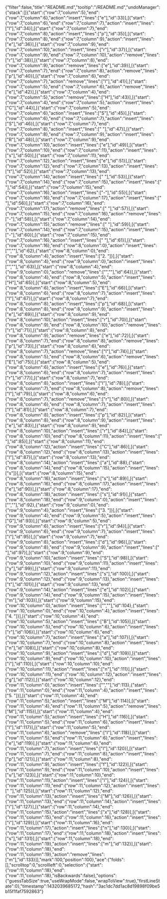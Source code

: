{"filter":false,"title":"README.md","tooltip":"/README.md","undoManager":{"stack":[[{"start":{"row":7,"column":5},"end":{"row":7,"column":6},"action":"insert","lines":["e"],"id":33}],[{"start":{"row":7,"column":6},"end":{"row":7,"column":7},"action":"insert","lines":["l"],"id":34}],[{"start":{"row":7,"column":7},"end":{"row":7,"column":8},"action":"insert","lines":["p"],"id":35}],[{"start":{"row":7,"column":8},"end":{"row":7,"column":9},"action":"insert","lines":["e"],"id":36}],[{"start":{"row":7,"column":9},"end":{"row":7,"column":10},"action":"insert","lines":["r"],"id":37}],[{"start":{"row":7,"column":9},"end":{"row":7,"column":10},"action":"remove","lines":["r"],"id":38}],[{"start":{"row":7,"column":8},"end":{"row":7,"column":9},"action":"remove","lines":["e"],"id":39}],[{"start":{"row":7,"column":7},"end":{"row":7,"column":8},"action":"remove","lines":["p"],"id":40}],[{"start":{"row":7,"column":6},"end":{"row":7,"column":7},"action":"remove","lines":["l"],"id":41}],[{"start":{"row":7,"column":5},"end":{"row":7,"column":6},"action":"remove","lines":["e"],"id":42}],[{"start":{"row":7,"column":4},"end":{"row":7,"column":5},"action":"remove","lines":["H"],"id":43}],[{"start":{"row":7,"column":4},"end":{"row":7,"column":5},"action":"insert","lines":["C"],"id":44}],[{"start":{"row":7,"column":5},"end":{"row":7,"column":6},"action":"insert","lines":["S"],"id":45}],[{"start":{"row":7,"column":6},"end":{"row":7,"column":7},"action":"insert","lines":["S"],"id":46}],[{"start":{"row":7,"column":7},"end":{"row":7,"column":8},"action":"insert","lines":[" "],"id":47}],[{"start":{"row":7,"column":8},"end":{"row":7,"column":9},"action":"insert","lines":["R"],"id":48}],[{"start":{"row":7,"column":9},"end":{"row":7,"column":10},"action":"insert","lines":["e"],"id":49}],[{"start":{"row":7,"column":10},"end":{"row":7,"column":11},"action":"insert","lines":["s"],"id":50}],[{"start":{"row":7,"column":11},"end":{"row":7,"column":12},"action":"insert","lines":["e"],"id":51}],[{"start":{"row":7,"column":12},"end":{"row":7,"column":13},"action":"insert","lines":["t"],"id":52}],[{"start":{"row":7,"column":13},"end":{"row":7,"column":14},"action":"insert","lines":[" "],"id":53}],[{"start":{"row":7,"column":14},"end":{"row":7,"column":15},"action":"insert","lines":[" "],"id":54}],[{"start":{"row":7,"column":15},"end":{"row":7,"column":16},"action":"insert","lines":["-"],"id":55}],[{"start":{"row":7,"column":16},"end":{"row":7,"column":17},"action":"insert","lines":[" "],"id":56}],[{"start":{"row":7,"column":16},"end":{"row":7,"column":17},"action":"remove","lines":[" "],"id":57}],[{"start":{"row":7,"column":15},"end":{"row":7,"column":16},"action":"remove","lines":["-"],"id":58}],[{"start":{"row":7,"column":14},"end":{"row":7,"column":15},"action":"remove","lines":[" "],"id":59}],[{"start":{"row":7,"column":14},"end":{"row":7,"column":15},"action":"insert","lines":["-"],"id":60}],[{"start":{"row":7,"column":15},"end":{"row":7,"column":16},"action":"insert","lines":[" "],"id":61}],[{"start":{"row":7,"column":16},"end":{"row":8,"column":0},"action":"insert","lines":["",""],"id":62},{"start":{"row":8,"column":0},"end":{"row":8,"column":4},"action":"insert","lines":["2.  "]}],[{"start":{"row":8,"column":4},"end":{"row":9,"column":0},"action":"insert","lines":["",""],"id":63}],[{"start":{"row":8,"column":4},"end":{"row":9,"column":0},"action":"remove","lines":["",""],"id":64}],[{"start":{"row":8,"column":4},"end":{"row":8,"column":5},"action":"insert","lines":["H"],"id":65}],[{"start":{"row":8,"column":5},"end":{"row":8,"column":6},"action":"insert","lines":["E"],"id":66}],[{"start":{"row":8,"column":6},"end":{"row":8,"column":7},"action":"insert","lines":["l"],"id":67}],[{"start":{"row":8,"column":7},"end":{"row":8,"column":8},"action":"insert","lines":["p"],"id":68}],[{"start":{"row":8,"column":8},"end":{"row":8,"column":9},"action":"insert","lines":["e"],"id":69}],[{"start":{"row":8,"column":9},"end":{"row":8,"column":10},"action":"insert","lines":["r"],"id":70}],[{"start":{"row":8,"column":9},"end":{"row":8,"column":10},"action":"remove","lines":["r"],"id":71}],[{"start":{"row":8,"column":8},"end":{"row":8,"column":9},"action":"remove","lines":["e"],"id":72}],[{"start":{"row":8,"column":7},"end":{"row":8,"column":8},"action":"remove","lines":["p"],"id":73}],[{"start":{"row":8,"column":6},"end":{"row":8,"column":7},"action":"remove","lines":["l"],"id":74}],[{"start":{"row":8,"column":5},"end":{"row":8,"column":6},"action":"remove","lines":["E"],"id":75}],[{"start":{"row":8,"column":5},"end":{"row":8,"column":6},"action":"insert","lines":["e"],"id":76}],[{"start":{"row":8,"column":6},"end":{"row":8,"column":7},"action":"insert","lines":["r"],"id":77}],[{"start":{"row":8,"column":7},"end":{"row":8,"column":8},"action":"insert","lines":["l"],"id":78}],[{"start":{"row":8,"column":7},"end":{"row":8,"column":8},"action":"remove","lines":["l"],"id":79}],[{"start":{"row":8,"column":6},"end":{"row":8,"column":7},"action":"remove","lines":["r"],"id":80}],[{"start":{"row":8,"column":6},"end":{"row":8,"column":7},"action":"insert","lines":["l"],"id":81}],[{"start":{"row":8,"column":7},"end":{"row":8,"column":8},"action":"insert","lines":["p"],"id":82}],[{"start":{"row":8,"column":8},"end":{"row":8,"column":9},"action":"insert","lines":["e"],"id":83}],[{"start":{"row":8,"column":9},"end":{"row":8,"column":10},"action":"insert","lines":["r"],"id":84}],[{"start":{"row":8,"column":10},"end":{"row":8,"column":11},"action":"insert","lines":[" "],"id":85}],[{"start":{"row":8,"column":11},"end":{"row":8,"column":12},"action":"insert","lines":["C"],"id":86}],[{"start":{"row":8,"column":12},"end":{"row":8,"column":13},"action":"insert","lines":["l"],"id":87}],[{"start":{"row":8,"column":13},"end":{"row":8,"column":14},"action":"insert","lines":["a"],"id":88},{"start":{"row":8,"column":14},"end":{"row":8,"column":15},"action":"insert","lines":["s"]}],[{"start":{"row":8,"column":15},"end":{"row":8,"column":16},"action":"insert","lines":["s"],"id":89}],[{"start":{"row":8,"column":16},"end":{"row":8,"column":17},"action":"insert","lines":["e"],"id":90}],[{"start":{"row":8,"column":17},"end":{"row":8,"column":18},"action":"insert","lines":["s"],"id":91}],[{"start":{"row":8,"column":18},"end":{"row":9,"column":0},"action":"insert","lines":["",""],"id":92},{"start":{"row":9,"column":0},"end":{"row":9,"column":4},"action":"insert","lines":["3.  "]}],[{"start":{"row":9,"column":4},"end":{"row":9,"column":5},"action":"insert","lines":["G"],"id":93}],[{"start":{"row":9,"column":5},"end":{"row":9,"column":6},"action":"insert","lines":["r"],"id":94}],[{"start":{"row":9,"column":6},"end":{"row":9,"column":7},"action":"insert","lines":["i"],"id":95}],[{"start":{"row":9,"column":7},"end":{"row":9,"column":8},"action":"insert","lines":["d"],"id":96}],[{"start":{"row":9,"column":8},"end":{"row":9,"column":9},"action":"insert","lines":[" "],"id":97}],[{"start":{"row":9,"column":9},"end":{"row":9,"column":10},"action":"insert","lines":["S"],"id":98}],[{"start":{"row":9,"column":10},"end":{"row":9,"column":11},"action":"insert","lines":["y"],"id":99}],[{"start":{"row":9,"column":11},"end":{"row":9,"column":12},"action":"insert","lines":["s"],"id":100}],[{"start":{"row":9,"column":12},"end":{"row":9,"column":13},"action":"insert","lines":["t"],"id":101}],[{"start":{"row":9,"column":13},"end":{"row":9,"column":14},"action":"insert","lines":["e"],"id":102}],[{"start":{"row":9,"column":14},"end":{"row":9,"column":15},"action":"insert","lines":["m"],"id":103}],[{"start":{"row":9,"column":15},"end":{"row":10,"column":0},"action":"insert","lines":["",""],"id":104},{"start":{"row":10,"column":0},"end":{"row":10,"column":4},"action":"insert","lines":["4.  "]}],[{"start":{"row":10,"column":4},"end":{"row":10,"column":5},"action":"insert","lines":["B"],"id":105}],[{"start":{"row":10,"column":5},"end":{"row":10,"column":6},"action":"insert","lines":["r"],"id":106}],[{"start":{"row":10,"column":6},"end":{"row":10,"column":7},"action":"insert","lines":["a"],"id":107}],[{"start":{"row":10,"column":7},"end":{"row":10,"column":8},"action":"insert","lines":["n"],"id":108}],[{"start":{"row":10,"column":8},"end":{"row":10,"column":9},"action":"insert","lines":["d"],"id":109}],[{"start":{"row":10,"column":9},"end":{"row":10,"column":10},"action":"insert","lines":["i"],"id":110}],[{"start":{"row":10,"column":10},"end":{"row":10,"column":11},"action":"insert","lines":["n"],"id":111}],[{"start":{"row":10,"column":11},"end":{"row":10,"column":12},"action":"insert","lines":["g"],"id":112}],[{"start":{"row":10,"column":12},"end":{"row":11,"column":0},"action":"insert","lines":["",""],"id":113},{"start":{"row":11,"column":0},"end":{"row":11,"column":4},"action":"insert","lines":["5.  "]}],[{"start":{"row":11,"column":4},"end":{"row":11,"column":5},"action":"insert","lines":["M"],"id":114}],[{"start":{"row":11,"column":4},"end":{"row":11,"column":5},"action":"remove","lines":["M"],"id":115}],[{"start":{"row":11,"column":4},"end":{"row":11,"column":5},"action":"insert","lines":["H"],"id":116}],[{"start":{"row":11,"column":5},"end":{"row":11,"column":6},"action":"insert","lines":["l"],"id":117}],[{"start":{"row":11,"column":5},"end":{"row":11,"column":6},"action":"remove","lines":["l"],"id":118}],[{"start":{"row":11,"column":5},"end":{"row":11,"column":6},"action":"insert","lines":["e"],"id":119}],[{"start":{"row":11,"column":6},"end":{"row":11,"column":7},"action":"insert","lines":["l"],"id":120}],[{"start":{"row":11,"column":7},"end":{"row":11,"column":8},"action":"insert","lines":["p"],"id":121}],[{"start":{"row":11,"column":8},"end":{"row":11,"column":9},"action":"insert","lines":["f"],"id":122}],[{"start":{"row":11,"column":9},"end":{"row":11,"column":10},"action":"insert","lines":["u"],"id":123}],[{"start":{"row":11,"column":10},"end":{"row":11,"column":11},"action":"insert","lines":["l"],"id":124}],[{"start":{"row":11,"column":11},"end":{"row":11,"column":12},"action":"insert","lines":[" "],"id":125}],[{"start":{"row":11,"column":12},"end":{"row":11,"column":13},"action":"insert","lines":["M"],"id":126}],[{"start":{"row":11,"column":13},"end":{"row":11,"column":14},"action":"insert","lines":["i"],"id":127}],[{"start":{"row":11,"column":14},"end":{"row":11,"column":15},"action":"insert","lines":["x"],"id":128}],[{"start":{"row":11,"column":15},"end":{"row":11,"column":16},"action":"insert","lines":["i"],"id":129}],[{"start":{"row":11,"column":16},"end":{"row":11,"column":17},"action":"insert","lines":["n"],"id":130}],[{"start":{"row":11,"column":17},"end":{"row":11,"column":18},"action":"insert","lines":["s"],"id":131}],[{"start":{"row":11,"column":18},"end":{"row":11,"column":19},"action":"insert","lines":["m"],"id":132}],[{"start":{"row":11,"column":18},"end":{"row":11,"column":19},"action":"remove","lines":["m"],"id":133}]],"mark":100,"position":100},"ace":{"folds":[],"scrolltop":0,"scrollleft":0,"selection":{"start":{"row":11,"column":18},"end":{"row":11,"column":18},"isBackwards":false},"options":{"guessTabSize":true,"useWrapMode":false,"wrapToView":true},"firstLineState":0},"timestamp":1432039685172,"hash":"3ac1dc7dd1ac8d19898f09be5b15f1faf7592863"}